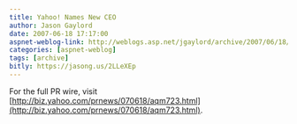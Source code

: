 ```yaml
---
title: Yahoo! Names New CEO
author: Jason Gaylord
date: 2007-06-18 17:17:00
aspnet-weblog-link: http://weblogs.asp.net/jgaylord/archive/2007/06/18/yahoo-names-new-ceo.aspx
categories: [aspnet-weblog]
tags: [archive]
bitly: https://jasong.us/2LLeXEp
---
```


For the full PR wire, visit [http://biz.yahoo.com/prnews/070618/aqm723.html](http://biz.yahoo.com/prnews/070618/aqm723.html).